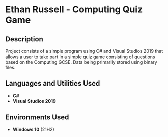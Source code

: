 <h1>Ethan Russell - Computing Quiz Game</h1>

<h2>Description</h2>
Project consists of a simple program using C# and Visual Studios 2019 that allows a user to take part in a simple quiz game consisting of questions based on the Computing GCSE. Data being primarily stored using binary files.
<br />


<h2>Languages and Utilities Used</h2>

- <b>C#</b>
- <b>Visual Studios 2019</b>

<h2>Environments Used </h2>

- <b>Windows 10</b> (21H2)
<!--
 ```diff
- text in red
+ text in green
! text in orange
# text in gray
@@ text in purple (and bold)@@
```
--!>
